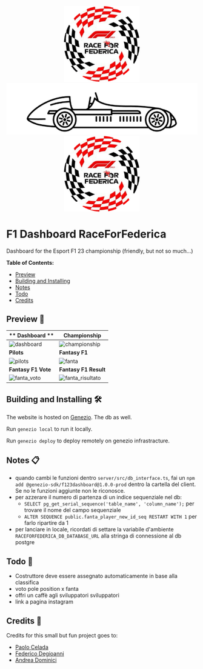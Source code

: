 <p align="center">
  <img src="client/src/assets/images/logo_raceforfederica.png" width="200">
  <img src="client/src/assets/images/readme/f1_evolution.gif" width="700">
  <img src="client/src/assets/images/logo_raceforfederica.png" width="200">
</p>


# F1 Dashboard RaceForFederica 

Dashboard for the Esport F1 23 championship (friendly, but not so much...)

**Table of Contents:**

* [Preview](#preview)
* [Building and Installing](#building-and-installing)
* [Notes](#notes)
* [Todo](#todo)
* [Credits](#credits)

## Preview 🧐

| ** Dashboard **                                              | **Championship**                                             |
| ------------------------------------------------------------ | ------------------------------------------------------------ |
| ![dashboard](/home/paocela/Documents/Lavoro/Personal/f123dashboard/client/src/assets/images/readme/dashboard.png) | ![championship](/home/paocela/Documents/Lavoro/Personal/f123dashboard/client/src/assets/images/readme/campionato.png) |
| **Pilots**                                                   | **Fantasy F1**                                               |
| ![pilots](/home/paocela/Documents/Lavoro/Personal/f123dashboard/client/src/assets/images/readme/piloti.png) | ![fanta](/home/paocela/Documents/Lavoro/Personal/f123dashboard/client/src/assets/images/readme/fanta.png) |
| **Fantasy F1 Vote**                                          | **Fantasy F1 Result**                                        |
| ![fanta_voto](/home/paocela/Documents/Lavoro/Personal/f123dashboard/client/src/assets/images/readme/fanta_voto.png) | ![fanta_risultato](/home/paocela/Documents/Lavoro/Personal/f123dashboard/client/src/assets/images/readme/fanta_risultato.png) |

## Building and Installing 🛠️

The website is hosted on [Genezio](https://genezio.com/). The db as well.

Run `genezio local` to run it locally.

Run `genezio deploy` to deploy remotely on genezio infrastracture.

## Notes 📋

- quando cambi le funzioni dentro `server/src/db_interface.ts`, fai un `npm add @genezio-sdk/f123dashboard@1.0.0-prod` dentro la cartella del client. Se no le funzioni aggiunte non le riconosce.
- per azzerare il numero di partenza di un indice sequenziale nel db: 
	- `SELECT pg_get_serial_sequence('table_name', 'column_name');` per trovare il nome del campo sequenziale
	- `ALTER SEQUENCE public.fanta_player_new_id_seq RESTART WITH 1` per farlo ripartire da 1
- per lanciare in locale, ricordati di settare la variabile d'ambiente `RACEFORFEDERICA_DB_DATABASE_URL` alla stringa di connessione al db postgre
	

## Todo 🎯

- Costruttore deve essere assegnato automaticamente in base alla classifica
- voto pole position x fanta
- offri un caffè agli sviluppatori
sviluppatori
- link a pagina instagram

## Credits 🙇
Credits for this small but fun project goes to:
- [Paolo Celada](https://github.com/paocela)
- [Federico Degioanni](https://github.com/FAST-man-33)
- [Andrea Dominici](https://github.com/DomiJAR) 